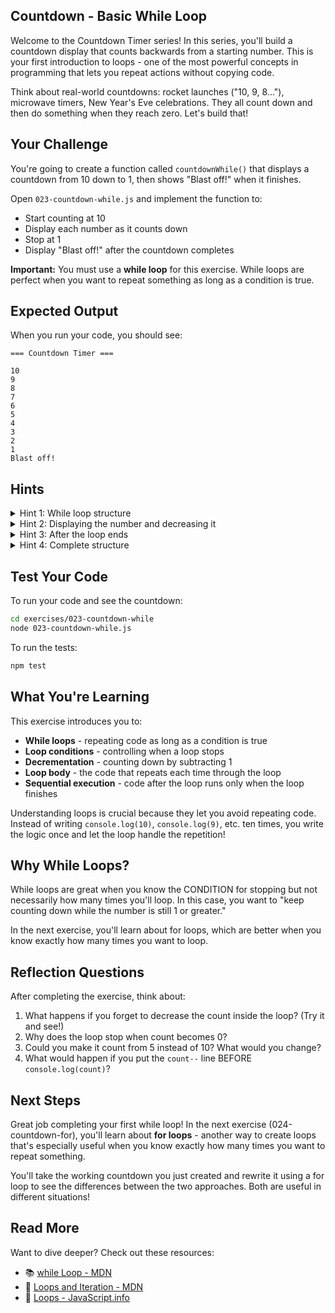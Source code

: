 ## Countdown - Basic While Loop

Welcome to the Countdown Timer series! In this series, you'll build a countdown display that counts backwards from a starting number. This is your first introduction to loops - one of the most powerful concepts in programming that lets you repeat actions without copying code.

Think about real-world countdowns: rocket launches ("10, 9, 8..."), microwave timers, New Year's Eve celebrations. They all count down and then do something when they reach zero. Let's build that!

## Your Challenge

You're going to create a function called `countdownWhile()` that displays a countdown from 10 down to 1, then shows "Blast off!" when it finishes.

Open `023-countdown-while.js` and implement the function to:
- Start counting at 10
- Display each number as it counts down
- Stop at 1
- Display "Blast off!" after the countdown completes

**Important:** You must use a **while loop** for this exercise. While loops are perfect when you want to repeat something as long as a condition is true.

## Expected Output

When you run your code, you should see:
```
=== Countdown Timer ===

10
9
8
7
6
5
4
3
2
1
Blast off!
```

## Hints

<details>
<summary>Hint 1: While loop structure</summary>

A while loop has this basic structure:

```javascript
while (condition) {
  // code that repeats
}
```

The loop keeps running as long as the condition is true. Once the condition becomes false, the loop stops and the code continues after the loop.

For a countdown, you want to keep looping while your count is greater than or equal to 1:

```javascript
let count = 10;
while (count >= 1) {
  // do something with count
}
```

</details>

<details>
<summary>Hint 2: Displaying the number and decreasing it</summary>

Inside the loop, you need to do two things:

1. Display the current count using `console.log(count)`
2. Decrease the count by 1

```javascript
while (count >= 1) {
  console.log(count);
  count--;  // This decreases count by 1
}
```

The `count--` is shorthand for `count = count - 1`. It subtracts 1 from the variable.

</details>

<details>
<summary>Hint 3: After the loop ends</summary>

After the while loop finishes (when count becomes 0), you need to display the blast off message:

```javascript
while (count >= 1) {
  console.log(count);
  count--;
}
console.log("Blast off!");  // This runs AFTER the loop ends
```

This line is outside the loop, so it only runs once after all the counting is done.

</details>

<details>
<summary>Hint 4: Complete structure</summary>

Here's the complete structure to guide you:

```javascript
export function countdownWhile() {
  let count = 10;  // Start at 10

  while (count >= 1) {  // Keep going while count is 1 or more
    console.log(count);  // Display the current number
    count--;  // Decrease by 1
  }

  console.log("Blast off!");  // Final message
}
```

Try implementing it yourself before looking!

</details>

## Test Your Code

To run your code and see the countdown:
```bash
cd exercises/023-countdown-while
node 023-countdown-while.js
```

To run the tests:
```bash
npm test
```

## What You're Learning

This exercise introduces you to:
- **While loops** - repeating code as long as a condition is true
- **Loop conditions** - controlling when a loop stops
- **Decrementation** - counting down by subtracting 1
- **Loop body** - the code that repeats each time through the loop
- **Sequential execution** - code after the loop runs only when the loop finishes

Understanding loops is crucial because they let you avoid repeating code. Instead of writing `console.log(10)`, `console.log(9)`, etc. ten times, you write the logic once and let the loop handle the repetition!

## Why While Loops?

While loops are great when you know the CONDITION for stopping but not necessarily how many times you'll loop. In this case, you want to "keep counting down while the number is still 1 or greater."

In the next exercise, you'll learn about for loops, which are better when you know exactly how many times you want to loop.

## Reflection Questions

After completing the exercise, think about:
1. What happens if you forget to decrease the count inside the loop? (Try it and see!)
2. Why does the loop stop when count becomes 0?
3. Could you make it count from 5 instead of 10? What would you change?
4. What would happen if you put the `count--` line BEFORE `console.log(count)`?

## Next Steps

Great job completing your first while loop! In the next exercise (024-countdown-for), you'll learn about **for loops** - another way to create loops that's especially useful when you know exactly how many times you want to repeat something.

You'll take the working countdown you just created and rewrite it using a for loop to see the differences between the two approaches. Both are useful in different situations!

## Read More

Want to dive deeper? Check out these resources:

- 📚 [while Loop - MDN](https://developer.mozilla.org/en-US/docs/Web/JavaScript/Reference/Statements/while)
- 📖 [Loops and Iteration - MDN](https://developer.mozilla.org/en-US/docs/Web/JavaScript/Guide/Loops_and_iteration)
- 🎯 [Loops - JavaScript.info](https://javascript.info/while-for)
